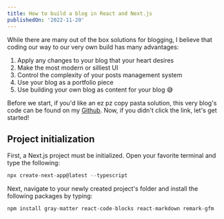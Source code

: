 ```yaml
---
title: How to build a blog in React and Next.js
publishedOn: '2022-11-20'
---
```


While there are many out of the box solutions for blogging, I believe that coding our way to our very own build has many advantages:

1. Apply any changes to your blog that your heart desires
2. Make the most modern or silliest UI
3. Control the complexity of your posts management system
4. Use your blog as a portfolio piece
5. Use building your own blog as content for your blog 😅

Before we start, if you'd like an ez pz copy pasta solution, this very blog's code can be found on my [Github](https://github.com/waaverecords/michael.nadeau.dev). Now, if you didn't click the link, let's get started!

## Project initialization

First, a Next.js project must be initialized. Open your favorite terminal and type the following:
```js
npx create-next-app@latest --typescript
```

Next, navigate to your newly created project's folder and install the following packages by typing:
```js
npm install gray-matter react-code-blocks react-markdown remark-gfm
```